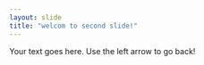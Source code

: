 ```yaml
---
layout: slide
title: "welcom to second slide!"
---
```

Your text goes here. 
Use the left arrow to go back!
